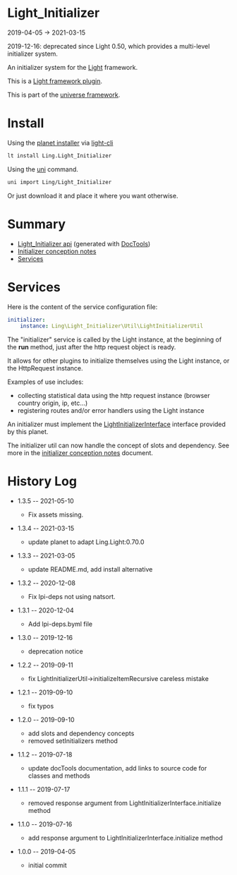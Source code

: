Light_Initializer
===========
2019-04-05 -> 2021-03-15



2019-12-16: deprecated since Light 0.50, which provides a multi-level initializer system.


An initializer system for the [Light](https://github.com/lingtalfi/Light) framework.

This is a [Light framework plugin](https://github.com/lingtalfi/Light/blob/master/doc/pages/plugin.md).

This is part of the [universe framework](https://github.com/karayabin/universe-snapshot).


Install
==========
Using the [planet installer](https://github.com/lingtalfi/Light_PlanetInstaller) via [light-cli](https://github.com/lingtalfi/Light_Cli)
```bash
lt install Ling.Light_Initializer
```

Using the [uni](https://github.com/lingtalfi/universe-naive-importer) command.
```bash
uni import Ling/Light_Initializer
```

Or just download it and place it where you want otherwise.






Summary
===========
- [Light_Initializer api](https://github.com/lingtalfi/Light_Initializer/blob/master/doc/api/Ling/Light_Initializer.md) (generated with [DocTools](https://github.com/lingtalfi/DocTools))
- [Initializer conception notes](https://github.com/lingtalfi/Light_Initializer/blob/master/doc/pages/initializer-conception-notes.md)
- [Services](#services)






Services
=========

Here is the content of the service configuration file:

```yaml
initializer:
    instance: Ling\Light_Initializer\Util\LightInitializerUtil

```


The "initializer" service is called by the Light instance, at the beginning of the **run** method,
just after the http request object is ready.

It allows for other plugins to initialize themselves using the Light instance, or the HttpRequest instance.

Examples of use includes:

- collecting statistical data using the http request instance (browser country origin, ip, etc...)
- registering routes and/or error handlers using the Light instance


An initializer must implement the [LightInitializerInterface](https://github.com/lingtalfi/Light_Initializer/blob/master/doc/api/Ling/Light_Initializer/Initializer/LightInitializerInterface.md) interface provided by this planet.


The initializer util can now handle the concept of slots and dependency.
See more in the [initializer conception notes](https://github.com/lingtalfi/Light_Initializer/blob/master/doc/pages/initializer-conception-notes.md) document.





History Log
=============

- 1.3.5 -- 2021-05-10

    - Fix assets missing.

- 1.3.4 -- 2021-03-15

    - update planet to adapt Ling.Light:0.70.0

- 1.3.3 -- 2021-03-05

    - update README.md, add install alternative

- 1.3.2 -- 2020-12-08

    - Fix lpi-deps not using natsort.

- 1.3.1 -- 2020-12-04

    - Add lpi-deps.byml file

- 1.3.0 -- 2019-12-16

    - deprecation notice
    
- 1.2.2 -- 2019-09-11

    - fix LightInitializerUtil->initializeItemRecursive careless mistake
    
- 1.2.1 -- 2019-09-10

    - fix typos
    
- 1.2.0 -- 2019-09-10

    - add slots and dependency concepts
    - removed setInitializers method

- 1.1.2 -- 2019-07-18

    - update docTools documentation, add links to source code for classes and methods
    
- 1.1.1 -- 2019-07-17

    - removed response argument from LightInitializerInterface.initialize method
    
- 1.1.0 -- 2019-07-16

    - add response argument to LightInitializerInterface.initialize method
    
- 1.0.0 -- 2019-04-05

    - initial commit